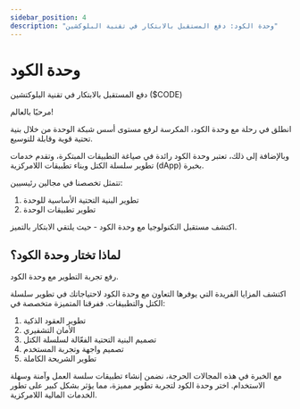 ```yaml
---
sidebar_position: 4
description: "وحدة الكود: دفع المستقبل بالابتكار في تقنية البلوكشين"
---
```


# وحدة الكود

دفع المستقبل بالابتكار في تقنية البلوكتشين ($CODE)

مرحبًا بالعالم!

انطلق في رحلة مع وحدة الكود، المكرسة لرفع مستوى أسس شبكة الوحدة من خلال بنية تحتية قوية وقابلة للتوسيع.

وبالإضافة إلى ذلك، تعتبر وحدة الكود رائدة في صياغة التطبيقات المبتكرة، وتقدم خدمات تطوير سلسلة الكتل وبناء تطبيقات اللامركزية (dApp) بخبرة.

تتمثل تخصصنا في مجالين رئيسيين:

1. تطوير البنية التحتية الأساسية للوحدة
2. تطوير تطبيقات الوحدة

اكتشف مستقبل التكنولوجيا مع وحدة الكود - حيث يلتقي الابتكار بالتميز.

## لماذا تختار وحدة الكود؟

رفع تجربة التطوير مع وحدة الكود.

اكتشف المزايا الفريدة التي يوفرها التعاون مع وحدة الكود لاحتياجاتك في تطوير سلسلة الكتل والتطبيقات. ففرقنا المتميزة متخصصة في:

1. تطوير العقود الذكية
2. الأمان التشفيري
3. تصميم البنية التحتية الفعّالة لسلسلة الكتل
4. تصميم واجهة وتجربة المستخدم
5. تطوير الشريحة الكاملة

مع الخبرة في هذه المجالات الحرجة، نضمن إنشاء تطبيقات سلسة العمل وآمنة وسهلة الاستخدام.
اختر وحدة الكود لتجربة تطوير مميزة، مما يؤثر بشكل كبير على تطور الخدمات المالية اللامركزية.
